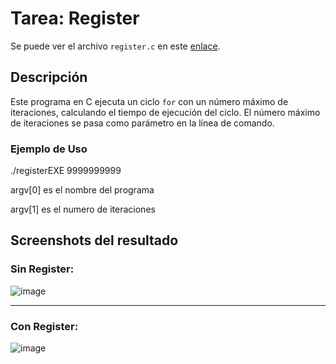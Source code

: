 # Tarea: Register

Se puede ver el archivo `register.c` en este [enlace]([https://github.com/IanMitchellOR-UAM/Senales-y-eventos-GTK/blob/main/gtk-nombre.c](https://github.com/IanMitchellOR-UAM/Register-en-un-programa-en-C-Linux/blob/main/register.c)).

## Descripción
Este programa en C ejecuta un ciclo `for` con un número máximo de iteraciones, calculando el tiempo de ejecución del ciclo. El número máximo de iteraciones se pasa como parámetro en la línea de comando.

### Ejemplo de Uso
./registerEXE 9999999999

argv[0] es el nombre del programa

argv[1] es el numero de iteraciones

## Screenshots del resultado

### Sin Register:
![image](https://github.com/user-attachments/assets/4267d763-cba9-40ab-abe3-ca89eb337aea)

-----
### Con Register:
![image](https://github.com/user-attachments/assets/98d9c645-b1c4-4287-a508-0498cf546de5)
